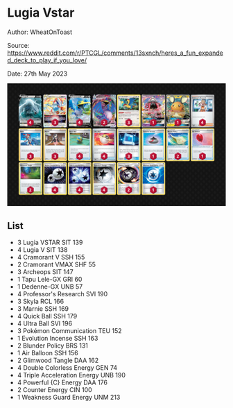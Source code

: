 # Lugia Vstar

Author: WheatOnToast

Source: <https://www.reddit.com/r/PTCGL/comments/13sxnch/heres_a_fun_expanded_deck_to_play_if_you_love/>

Date: 27th May 2023

![decklist](../../images/SVI/Lugia%20Vstar/5-%20Lugia%20Vstar.png)

## List

* 3 Lugia VSTAR SIT 139
* 4 Lugia V SIT 138
* 4 Cramorant V SSH 155
* 2 Cramorant VMAX SHF 55
* 3 Archeops SIT 147
* 1 Tapu Lele-GX GRI 60
* 1 Dedenne-GX UNB 57
* 4 Professor's Research SVI 190
* 3 Skyla RCL 166
* 3 Marnie SSH 169
* 4 Quick Ball SSH 179
* 4 Ultra Ball SVI 196
* 3 Pokémon Communication TEU 152
* 1 Evolution Incense SSH 163
* 2 Blunder Policy BRS 131
* 1 Air Balloon SSH 156
* 2 Glimwood Tangle DAA 162
* 4 Double Colorless Energy GEN 74
* 4 Triple Acceleration Energy UNB 190
* 4 Powerful {C} Energy DAA 176
* 2 Counter Energy CIN 100
* 1 Weakness Guard Energy UNM 213
